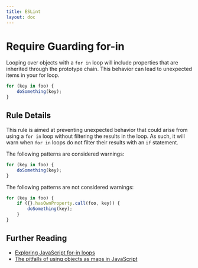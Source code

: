```yaml
---
title: ESLint
layout: doc
---
```

<!-- Note: No pull requests accepted for this file. See README.md in the root directory for details. -->
# Require Guarding for-in

Looping over objects with a `for in` loop will include properties that are inherited through the prototype chain. This behavior can lead to unexpected items in your for loop.

```js
for (key in foo) {
    doSomething(key);
}
```

## Rule Details

This rule is aimed at preventing unexpected behavior that could arise from using a `for in` loop without filtering the results in the loop. As such, it will warn when `for in` loops do not filter their results with an `if` statement.

The following patterns are considered warnings:

```js
for (key in foo) {
    doSomething(key);
}
```

The following patterns are not considered warnings:

```js
for (key in foo) {
    if ({}.hasOwnProperty.call(foo, key)) {
        doSomething(key);
    }
}
```

## Further Reading

* [Exploring JavaScript for-in loops](http://javascriptweblog.wordpress.com/2011/01/04/exploring-javascript-for-in-loops/)
* [The pitfalls of using objects as maps in JavaScript](http://www.2ality.com/2012/01/objects-as-maps.html)
